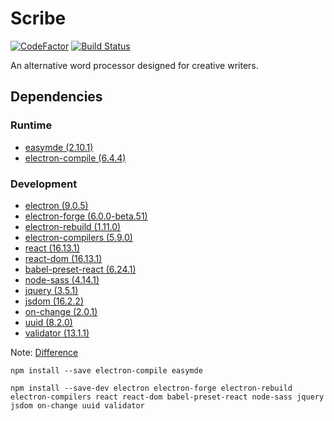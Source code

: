 # Scribe
[![CodeFactor](https://www.codefactor.io/repository/github/joshuadowding/scribe/badge)](https://www.codefactor.io/repository/github/joshuadowding/scribe) [![Build Status](https://travis-ci.org/joshuadowding/scribe.svg?branch=master)](https://travis-ci.org/joshuadowding/scribe)

An alternative word processor designed for creative writers.

## Dependencies
### Runtime
- [easymde (2.10.1)](https://github.com/Ionaru/easy-markdown-editor#simplemde-fork)
- [electron-compile (6.4.4)](https://www.npmjs.com/package/electron-compile)

### Development
- [electron (9.0.5)](https://github.com/electron/electron)
- [electron-forge (6.0.0-beta.51)](https://github.com/electron-userland/electron-forge)
- [electron-rebuild (1.11.0)](https://github.com/electron/electron-rebuild)
- [electron-compilers (5.9.0)](https://www.npmjs.com/package/electron-compile)
- [react (16.13.1)](https://www.npmjs.com/package/react)
- [react-dom (16.13.1)](https://www.npmjs.com/package/react-dom)
- [babel-preset-react (6.24.1)](https://www.npmjs.com/package/babel-preset-react)
- [node-sass (4.14.1)](https://www.npmjs.com/package/node-sass)
- [jquery (3.5.1)](https://www.npmjs.com/package/jquery)
- [jsdom (16.2.2)](https://www.npmjs.com/package/jsdom)
- [on-change (2.0.1)](https://github.com/sindresorhus/on-change)
- [uuid (8.2.0)](https://www.npmjs.com/package/uuid)
- [validator (13.1.1)](https://www.npmjs.com/package/validator)

Note: [Difference](https://medium.com/@dylanavery720/npmmmm-1-dev-dependencies-dependencies-8931c2583b0c#:~:text=The%20difference%20between%20these%20two,an%20npm%20install%20%2D%2Dsave.)

```shell script
npm install --save electron-compile easymde
```
```shell script
npm install --save-dev electron electron-forge electron-rebuild electron-compilers react react-dom babel-preset-react node-sass jquery jsdom on-change uuid validator
```
